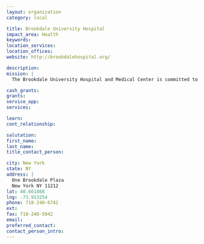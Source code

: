 ```yaml
---
layout: organization
category: local

title: Brookdale University Hospital
impact_area: Health
keywords: 
location_services: 
location_offices: 
website: http://brookdalehospital.org/

description: 
mission: |
  The Brookdale University Hospital and Medical Center is committed to being the focus of a healthy community, stressing the organization's values of caring and respect for everyone

cash_grants: 
grants: 
service_opp: 
services: 

learn: 
cont_relationship: 

salutation: 
first_name: 
last_name: 
title_contact_person: 

city: New York
state: NY
address: |
  One Brookdale Plaza  
  New York NY 11212
lat: 40.661868
lng: -73.913254
phone: 718-240-6742
ext: 
fax: 718-240-5042
email: 
preferred_contact: 
contact_person_intro: 
---
```


